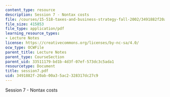 ```yaml
---
content_type: resource
description: Session 7 - Nontax costs
file: /courses/15-518-taxes-and-business-strategy-fall-2002/3491882f20ab00a35ac2328317dc27c9_session7.pdf
file_size: 415853
file_type: application/pdf
learning_resource_types:
- Lecture Notes
license: https://creativecommons.org/licenses/by-nc-sa/4.0/
ocw_type: OCWFile
parent_title: Lecture Notes
parent_type: CourseSection
parent_uid: 33511179-bd1b-4d3f-07ef-573dc3c5ada1
resourcetype: Document
title: session7.pdf
uid: 3491882f-20ab-00a3-5ac2-328317dc27c9
---
```

Session 7 - Nontax costs